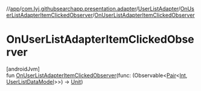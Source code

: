 //[app](../../../../index.md)/[com.lyj.githubsearchapp.presentation.adapter](../../index.md)/[UserListAdapter](../index.md)/[OnUserListAdapterItemClickedObserver](index.md)/[OnUserListAdapterItemClickedObserver](-on-user-list-adapter-item-clicked-observer.md)

# OnUserListAdapterItemClickedObserver

[androidJvm]\
fun [OnUserListAdapterItemClickedObserver](-on-user-list-adapter-item-clicked-observer.md)(func: (Observable&lt;[Pair](https://kotlinlang.org/api/latest/jvm/stdlib/kotlin/-pair/index.html)&lt;[Int](https://kotlinlang.org/api/latest/jvm/stdlib/kotlin/-int/index.html), [UserListDataModel](../../-user-list-data-model/index.md)&gt;&gt;) -&gt; [Unit](https://kotlinlang.org/api/latest/jvm/stdlib/kotlin/-unit/index.html))
